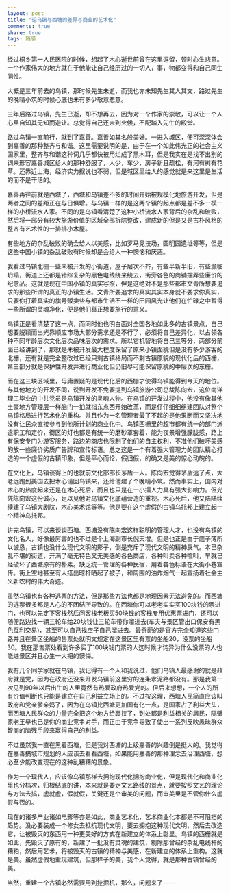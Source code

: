 ```yaml
---
layout: post
title: "论乌镇与西塘的差异与商业的艺术化"
comments: true
share: true
tags: 随感
---
```


经过桐乡第一人民医院的时候，想起了木心逝世前曾在这里逗留，顿时心生悲意。一个作家伟大的地方就在于他能让自己经历过的一切人，事，物都变得和自己同生同性。


大概是三年前去的乌镇，那时候先生未逝，而我也亦未知先生其人其文，路过先生的晚晴小筑的时候心底也未有多少敬意悲意。

三年后路过乌镇，先生已逝，却不想再去，因为对一个作家的崇敬，可以让一个人心里自知其无知而避让。总觉得自己还未到火候，不配踏入先生的殿堂。

路过乌镇一直前行，就到了嘉善。嘉善如其名般美好。一进入城区，便可深深体会到嘉善的那种整齐与和谐。这里需要说明的是，由于在一个如此伟光正的社会主义国家里，整齐与和谐这种词几乎都快被用烂成了黑木耳，但是我实在是找不出别的词来形容嘉善城区给人的那种舒服了，人少，车少，房子新且疏松，有河有树有花草。还靠近上海，经济实力据说也不弱，但是城区里给人的感觉就是来这里是生活的而不是干活的。

嘉善再往前就是西塘了，西塘和乌镇差不多的时间开始被规模化地旅游开发，但是两者之间的差距正在与日俱增。与乌镇一样的是这两个镇的起点都是差不多一模一样的小桥流水人家。不同的是乌镇看清楚了这种小桥流水人家背后的杂乱和破败，然后将一部分有较大旅游价值的区域全部拆除整改，建成新的但是又是古朴风格的整齐有艺术性的一排排小木屋。

有些地方的杂乱破败的确会给人以美感，比如罗马竞技场，圆明园遗址等等，但是这些中国小镇的杂乱破败有时候却是会给人一种懊恼和厌恶。

我看过乌镇北栅一些未被开发的小街道，屋子层次不齐，有些半新半旧，有些濒临坍塌，街道上还都是错综复杂的黑色电线绕来绕去，街旁各色的商铺摆弄些廉价的纪念品。这就是现在中国小镇的真实写照，但是这绝对不是那些都市文青所想要追求的那些所谓的真正的小镇生活。文青所要追求的真实其实本身就不要求你真实，只要你打着真实的旗号贩卖些与都市生活不一样的田园风光让他们在忙碌之中暂得一些所谓的灵魂净化，便是他们真正想要旅行的意义。

乌镇正是看清楚了这一点，而同时他也明白面对全国各地如此多的古镇景点，自己想要脱颖而出光靠顺应市场大部分需求还是不行了，必须将自己差异化，以占领各种不同年龄层次文化层次品味层次的需求。所以它机智地将自己三等分，两部分前面已经讲到了，那就是未被开发最大程度保留了原来小镇面貌但是没有多少游客的北栅，还有就是完全整改过已经只剩古镇格局而不剩古镇原貌的现代化后的西栅，第三部分就是保护性开发并进行商业化但仍旧尽可能保留原貌的中层次的东栅。

而在这三块区域里，毋庸置疑的是现代化后的西栅才使得乌镇能得到今天的地位。与其他地方的开发不同，说到开发不免要提到乌镇旅游公司总裁陈向宏，这位南洋理工毕业的中共党员是乌镇开发的灵魂人物。在乌镇的开发过程中，他没有像其他土豪地方管理层一样脑门一拍就指东点西开始改革，而是仔仔细细组建团队对整个乌镇格局进行艺术化的重构。并且作为一名管理者最了不起的是他果断而又坚决地没有让民众直接参与到他所计划的商业化中。乌镇西栅里的超市都有统一的部门派遣职工和定价，街区的灯也都是有统一的磨砂罩套着，能为夜景增强朦胧感，路上有保安专门为游客服务，路边的商店也限制了他们的自主权利，不准他们破坏美感的放一些廉价劣质广告牌和宣传标语。总之这是一个有着强大管理力的团队精心打造的一个虚假的古镇印象，但是平心而论，假归假，的确又是美的惊心动魄的。

在文化上，乌镇谈得上的也就前文化部部长茅盾一人。陈向宏觉得茅盾远了点，大老远跑到美国去把木心请回乌镇来，还给他建了个晚晴小筑。然而事实上，国内对木心的热度起来还是在木心死后，而且也只是在一小撮人力具有强大影响力。但光凭陈向宏这份诚心，足以见他对乌镇文化底蕴营造的重视。木心死后，他又陆陆续续建了乌镇大剧院，木心美术馆等等。他是要在这个虚假的古镇乌托邦上建立起一个精神乌托邦。

讲完乌镇，可以来谈谈西塘。西塘没有陈向宏这样聪明的管理人才，也没有乌镇的文化名人，好像最厉害的也不过是个上海副市长倪天增。但是也正是由于底子薄所以诚恳，古镇也没什么现代文明的影子，倒是充斥了现代文明的精神戾气。本已杂乱不堪的街道，开满了毫无特色又无美感的各色商店，各种叫卖各种喧叫，早就已经破坏了西塘原有的朴素。缺乏统一管理的各种民宿，用着各色标语在大街小巷宣传。街上空地甚至有人搭出晾杆晒起了被子，和周围的油炸烟气一起宣扬着社会主义新农村的伟大奇迹。

虽然乌镇也有各种逃票的方法，但是那些方法也都是地理因素无法避免的。而西塘的逃票很多都是人心的不团结所导致的。在西塘你可以老老实实买100块钱的票进门，也可以先定下客栈然后问客栈老板买50块钱的客栈专用优惠票进门，还可以随便路边找一辆三轮车给20块钱让三轮车带你溜进去(车夫与景区管出口保安有黑色互利交易)，甚至可以自己找空子自己溜进去。最奇葩的是官方完全知道这些门路并且在景区坐船的售票处就明文规定在这景区里有票的坐船20，没票的坐船30。我在那售票处看到许多买了100块钱门票的人这时候才诧异为什么没票的人也能进景区并且心生一大把的懊悔。

我有几个同学家就在乌镇，我记得有一个人和我说过，他们乌镇人最感谢的就是政府就是党，因为在政府还没来开发乌镇前这里穷的连条水泥路都没有。那是我第一次见到90年以后出生的人里竟然有热爱政府热爱党的。但后来想想，一个人的所有价值判断也只能是建立在自己利益立场上的。不过按这理，西塘人民简直应该叫政府和党亲爹亲妈了，因为在乌镇比西塘更加国有化一点，是国家占了利益大头，而西塘人民群众的力量完全把这个地方给裹挟了，到处都是利益相关的居民，隔壁家老王早也已是你的商业竞争对手，而正由于竞争导致了使出一系列反映愚昧群众智商的脑残手段来赢得自己的利益。

不过虽然我一直在黑着西塘，但是我对西塘的上级嘉善的兴趣倒是挺大的。我觉得在嘉善搞城市规划的人应该去看看西塘，如果能用嘉善的那种理念去治理西塘，想必至少能改变现在的这种乱糟糟的景象。

作为一个现代人，应该像乌镇那样去拥抱现代化拥抱商业化，但是现代化和商业化里也分档次，归根结底的讲，本来就是要走文艺路线的景点，就要按照文艺的理论与方法去搞，虚就虚，假就假，关键还是个审美的问题，而审美里是不管你什么虚假与否的。

现在的诸多产业诸如电影等亦是如此，商业艺术化，艺术商业化本都是不可阻挡的趋势。没必要装成一个修女去抵抗现代文明，要去拥抱这种现代文明，然后去改造它，让被毁灭的东西用一种更美好的方式在新建立的体系上彰显。乌镇的西栅就是如此，先毁灭了原有的，新建了一批没有灵魂的建筑，剔除那曾经的杂乱电线杆的糟粕，然后用艺术，将被毁灭的古镇的精神与美感，在新建立的体系上重构。这就是美。虽然虚假地重现建筑，但那样子的美，我个人觉得，就是那种古镇曾经的美。

当然，重建一个古镇必然需要用到挖掘机，那么，问题来了——


